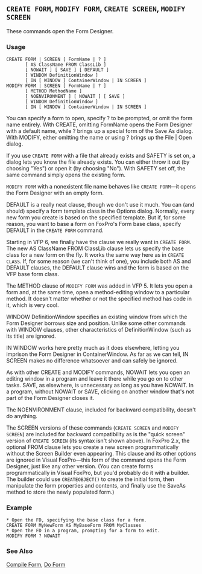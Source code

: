 ## `CREATE FORM`, `MODIFY FORM`, `CREATE SCREEN`, `MODIFY SCREEN`

These commands open the Form Designer.

### Usage

```foxpro
CREATE FORM | SCREEN [ FormName | ? ]
       [ AS ClassName FROM ClassLib ]
       [ NOWAIT ] [ SAVE ] [ DEFAULT ]
       [ WINDOW DefinitionWindow ]
       [ IN [ WINDOW ] ContainerWindow | IN SCREEN ]
MODIFY FORM | SCREEN [ FormName | ? ]
       [ METHOD MethodName ]
       [ NOENVIRONMENT ] [ NOWAIT ] [ SAVE ]
       [ WINDOW DefinitionWindow ]
       [ IN [ WINDOW ] ContainerWindow | IN SCREEN ]
```

You can specify a form to open, specify ? to be prompted, or omit the form name entirely. With CREATE, omitting FormName opens the Form Designer with a default name, while ? brings up a special form of the Save As dialog. With MODIFY, either omitting the name or using ? brings up the File \| Open dialog. 

If you use `CREATE FORM` with a file that already exists and SAFETY is set on, a dialog lets you know the file already exists. You can either throw it out (by choosing "Yes") or open it (by choosing "No"). With SAFETY set off, the same command simply opens the existing form.

`MODIFY FORM` with a nonexistent file name behaves like `CREATE FORM`&mdash;it opens the Form Designer with an empty form.

DEFAULT is a really neat clause, though we don't use it much. You can (and should) specify a form template class in the Options dialog. Normally, every new form you create is based on the specified template. But if, for some reason, you want to base a form on FoxPro's Form base class, specify DEFAULT in the `CREATE FORM` command. 

Starting in VFP 6, we finally have the clause we really want in `CREATE FORM`. The new AS ClassName FROM ClassLib clause lets us specify the base class for a new form on the fly. It works the same way here as in `CREATE CLASS`. If, for some reason (we can't think of one), you include both AS and DEFAULT clauses, the DEFAULT clause wins and the form is based on the VFP base form class.

The METHOD clause of `MODIFY FORM` was added in VFP 5. It lets you open a form and, at the same time, open a method-editing window to a particular method. It doesn't matter whether or not the specified method has code in it, which is very cool. 

WINDOW DefinitionWindow specifies an existing window from which the Form Designer borrows size and position. Unlike some other commands with WINDOW clauses, other characteristics of DefinitionWindow (such as its title) are ignored.

IN WINDOW works here pretty much as it does elsewhere, letting you imprison the Form Designer in ContainerWindow. As far as we can tell, IN SCREEN makes no difference whatsoever and can safely be ignored.

As with other CREATE and MODIFY commands, NOWAIT lets you open an editing window in a program and leave it there while you go on to other tasks. SAVE, as elsewhere, is unnecessary as long as you have NOWAIT. In a program, without NOWAIT or SAVE, clicking on another window that's not part of the Form Designer closes it.

The NOENVIRONMENT clause, included for backward compatibility, doesn't do anything.

The SCREEN versions of these commands (`CREATE SCREEN` and `MODIFY SCREEN`) are included for backward compatibility as is the "quick screen" version of `CREATE SCREEN` (its syntax isn't shown above). In FoxPro 2.x, the optional FROM clause lets you create a new screen programmatically without the Screen Builder even appearing. This clause and its other options are ignored in Visual FoxPro&mdash;this form of the command opens the Form Designer, just like any other version. (You can create forms programmatically in Visual FoxPro, but you'd probably do it with a builder. The builder could use `CREATEOBJECT()` to create the initial form, then manipulate the form properties and contents, and finally use the SaveAs method to store the newly populated form.)

### Example

```foxpro
* Open the FD, specifying the base class for a form.
CREATE FORM MyNewForm AS MyBaseForm FROM MyClasses
* Open the FD in a program, prompting for a form to edit.
MODIFY FORM ? NOWAIT
```
### See Also

[Compile Form](s4g586.md), [Do Form](s4g354.md)